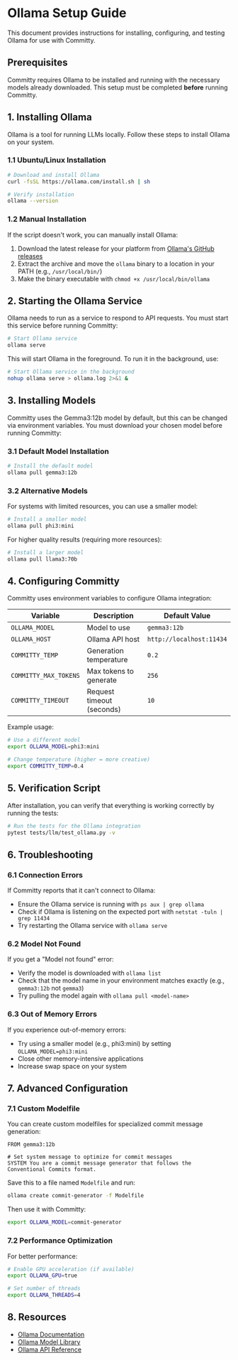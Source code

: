# Ollama Setup Guide

This document provides instructions for installing, configuring, and testing Ollama for use with Committy.

## Prerequisites

Committy requires Ollama to be installed and running with the necessary models already downloaded. This setup must be completed **before** running Committy.

## 1. Installing Ollama

Ollama is a tool for running LLMs locally. Follow these steps to install Ollama on your system.

### 1.1 Ubuntu/Linux Installation

```bash
# Download and install Ollama
curl -fsSL https://ollama.com/install.sh | sh

# Verify installation
ollama --version
```

### 1.2 Manual Installation

If the script doesn't work, you can manually install Ollama:

1. Download the latest release for your platform from [Ollama's GitHub releases](https://github.com/ollama/ollama/releases)
2. Extract the archive and move the `ollama` binary to a location in your PATH (e.g., `/usr/local/bin/`)
3. Make the binary executable with `chmod +x /usr/local/bin/ollama`

## 2. Starting the Ollama Service

Ollama needs to run as a service to respond to API requests. You must start this service before running Committy:

```bash
# Start Ollama service
ollama serve
```

This will start Ollama in the foreground. To run it in the background, use:

```bash
# Start Ollama service in the background
nohup ollama serve > ollama.log 2>&1 &
```

## 3. Installing Models

Committy uses the Gemma3:12b model by default, but this can be changed via environment variables. You must download your chosen model before running Committy:

### 3.1 Default Model Installation

```bash
# Install the default model
ollama pull gemma3:12b
```

### 3.2 Alternative Models

For systems with limited resources, you can use a smaller model:

```bash
# Install a smaller model
ollama pull phi3:mini
```

For higher quality results (requiring more resources):

```bash
# Install a larger model
ollama pull llama3:70b
```

## 4. Configuring Committy

Committy uses environment variables to configure Ollama integration:

| Variable | Description | Default Value |
|----------|-------------|---------------|
| `OLLAMA_MODEL` | Model to use | `gemma3:12b` |
| `OLLAMA_HOST` | Ollama API host | `http://localhost:11434` |
| `COMMITTY_TEMP` | Generation temperature | `0.2` |
| `COMMITTY_MAX_TOKENS` | Max tokens to generate | `256` |
| `COMMITTY_TIMEOUT` | Request timeout (seconds) | `10` |

Example usage:

```bash
# Use a different model
export OLLAMA_MODEL=phi3:mini

# Change temperature (higher = more creative)
export COMMITTY_TEMP=0.4
```

## 5. Verification Script

After installation, you can verify that everything is working correctly by running the tests:

```bash
# Run the tests for the Ollama integration
pytest tests/llm/test_ollama.py -v
```

## 6. Troubleshooting

### 6.1 Connection Errors

If Committy reports that it can't connect to Ollama:
- Ensure the Ollama service is running with `ps aux | grep ollama`
- Check if Ollama is listening on the expected port with `netstat -tuln | grep 11434`
- Try restarting the Ollama service with `ollama serve`

### 6.2 Model Not Found

If you get a "Model not found" error:
- Verify the model is downloaded with `ollama list`
- Check that the model name in your environment matches exactly (e.g., `gemma3:12b` not `gemma3`)
- Try pulling the model again with `ollama pull <model-name>`

### 6.3 Out of Memory Errors

If you experience out-of-memory errors:
- Try using a smaller model (e.g., phi3:mini) by setting `OLLAMA_MODEL=phi3:mini`
- Close other memory-intensive applications
- Increase swap space on your system

## 7. Advanced Configuration

### 7.1 Custom Modelfile

You can create custom modelfiles for specialized commit message generation:

```
FROM gemma3:12b

# Set system message to optimize for commit messages
SYSTEM You are a commit message generator that follows the Conventional Commits format.
```

Save this to a file named `Modelfile` and run:

```bash
ollama create commit-generator -f Modelfile
```

Then use it with Committy:

```bash
export OLLAMA_MODEL=commit-generator
```

### 7.2 Performance Optimization

For better performance:

```bash
# Enable GPU acceleration (if available)
export OLLAMA_GPU=true

# Set number of threads
export OLLAMA_THREADS=4
```

## 8. Resources

- [Ollama Documentation](https://github.com/ollama/ollama/tree/main/docs)
- [Ollama Model Library](https://ollama.com/library)
- [Ollama API Reference](https://github.com/ollama/ollama/blob/main/docs/api.md)